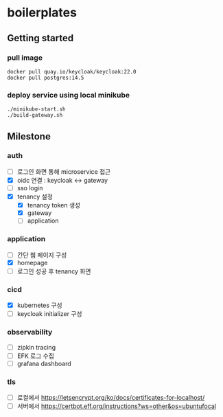 # boilerplates

## Getting started
### pull image
```shell
docker pull quay.io/keycloak/keycloak:22.0
docker pull postgres:14.5
```

### deploy service using local minikube
```shell
./minikube-start.sh
./build-gateway.sh
```

## Milestone
### auth
- [ ] 로그인 화면 통해 microservice 접근
- [x] oidc 연결 : keycloak <-> gateway
- [ ] sso login
- [x] tenancy 설정
  - [x] tenancy token 생성 
  - [x] gateway
  - [ ] application

### application
- [ ] 간단 웹 페이지 구성
- [x] homepage
- [ ] 로그인 성공 후 tenancy 화면

### cicd
- [x] kubernetes 구성
- [ ] keycloak initializer 구성

### observability
- [ ] zipkin tracing
- [ ] EFK 로그 수집
- [ ] grafana dashboard

### tls
- [ ] 로컬에서 https://letsencrypt.org/ko/docs/certificates-for-localhost/
- [ ] 서버에서 https://certbot.eff.org/instructions?ws=other&os=ubuntufocal